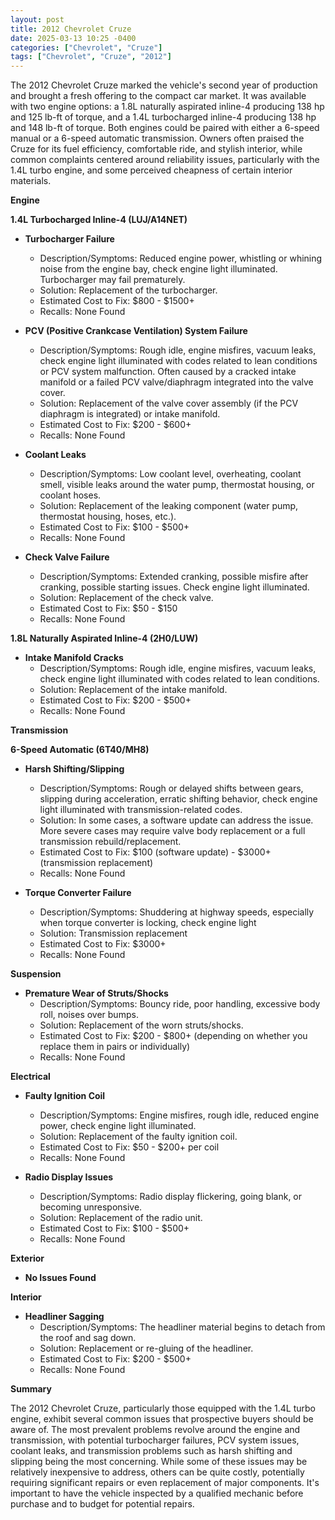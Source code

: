 ```yaml
---
layout: post
title: 2012 Chevrolet Cruze
date: 2025-03-13 10:25 -0400
categories: ["Chevrolet", "Cruze"]
tags: ["Chevrolet", "Cruze", "2012"]
---
```

The 2012 Chevrolet Cruze marked the vehicle's second year of production and brought a fresh offering to the compact car market. It was available with two engine options: a 1.8L naturally aspirated inline-4 producing 138 hp and 125 lb-ft of torque, and a 1.4L turbocharged inline-4 producing 138 hp and 148 lb-ft of torque. Both engines could be paired with either a 6-speed manual or a 6-speed automatic transmission. Owners often praised the Cruze for its fuel efficiency, comfortable ride, and stylish interior, while common complaints centered around reliability issues, particularly with the 1.4L turbo engine, and some perceived cheapness of certain interior materials.

**Engine**

**1.4L Turbocharged Inline-4 (LUJ/A14NET)**

*   **Turbocharger Failure**
    *   Description/Symptoms: Reduced engine power, whistling or whining noise from the engine bay, check engine light illuminated. Turbocharger may fail prematurely.
    *   Solution: Replacement of the turbocharger.
    *   Estimated Cost to Fix: $800 - $1500+
    *   Recalls: None Found

*   **PCV (Positive Crankcase Ventilation) System Failure**
    *   Description/Symptoms: Rough idle, engine misfires, vacuum leaks, check engine light illuminated with codes related to lean conditions or PCV system malfunction. Often caused by a cracked intake manifold or a failed PCV valve/diaphragm integrated into the valve cover.
    *   Solution: Replacement of the valve cover assembly (if the PCV diaphragm is integrated) or intake manifold.
    *   Estimated Cost to Fix: $200 - $600+
    *   Recalls: None Found

*   **Coolant Leaks**
    *   Description/Symptoms: Low coolant level, overheating, coolant smell, visible leaks around the water pump, thermostat housing, or coolant hoses.
    *   Solution: Replacement of the leaking component (water pump, thermostat housing, hoses, etc.).
    *   Estimated Cost to Fix: $100 - $500+
    *   Recalls: None Found

*   **Check Valve Failure**
    * Description/Symptoms: Extended cranking, possible misfire after cranking, possible starting issues. Check engine light illuminated.
    * Solution: Replacement of the check valve.
    * Estimated Cost to Fix: $50 - $150
    * Recalls: None Found

**1.8L Naturally Aspirated Inline-4 (2H0/LUW)**

*   **Intake Manifold Cracks**
    *   Description/Symptoms: Rough idle, engine misfires, vacuum leaks, check engine light illuminated with codes related to lean conditions.
    *   Solution: Replacement of the intake manifold.
    *   Estimated Cost to Fix: $200 - $500+
    *   Recalls: None Found

**Transmission**

**6-Speed Automatic (6T40/MH8)**

*   **Harsh Shifting/Slipping**
    *   Description/Symptoms: Rough or delayed shifts between gears, slipping during acceleration, erratic shifting behavior, check engine light illuminated with transmission-related codes.
    *   Solution: In some cases, a software update can address the issue. More severe cases may require valve body replacement or a full transmission rebuild/replacement.
    *   Estimated Cost to Fix: $100 (software update) - $3000+ (transmission replacement)
    *   Recalls: None Found

*   **Torque Converter Failure**
    * Description/Symptoms: Shuddering at highway speeds, especially when torque converter is locking, check engine light
    * Solution: Transmission replacement
    * Estimated Cost to Fix: $3000+
    * Recalls: None Found

**Suspension**

*   **Premature Wear of Struts/Shocks**
    *   Description/Symptoms: Bouncy ride, poor handling, excessive body roll, noises over bumps.
    *   Solution: Replacement of the worn struts/shocks.
    *   Estimated Cost to Fix: $200 - $800+ (depending on whether you replace them in pairs or individually)
    *   Recalls: None Found

**Electrical**

*   **Faulty Ignition Coil**
    *   Description/Symptoms: Engine misfires, rough idle, reduced engine power, check engine light illuminated.
    *   Solution: Replacement of the faulty ignition coil.
    *   Estimated Cost to Fix: $50 - $200+ per coil
    *   Recalls: None Found

*   **Radio Display Issues**
    *   Description/Symptoms: Radio display flickering, going blank, or becoming unresponsive.
    *   Solution: Replacement of the radio unit.
    *   Estimated Cost to Fix: $100 - $500+
    *   Recalls: None Found

**Exterior**

*   **No Issues Found**

**Interior**

*   **Headliner Sagging**
    *   Description/Symptoms: The headliner material begins to detach from the roof and sag down.
    *   Solution: Replacement or re-gluing of the headliner.
    *   Estimated Cost to Fix: $200 - $500+
    *   Recalls: None Found

**Summary**

The 2012 Chevrolet Cruze, particularly those equipped with the 1.4L turbo engine, exhibit several common issues that prospective buyers should be aware of. The most prevalent problems revolve around the engine and transmission, with potential turbocharger failures, PCV system issues, coolant leaks, and transmission problems such as harsh shifting and slipping being the most concerning. While some of these issues may be relatively inexpensive to address, others can be quite costly, potentially requiring significant repairs or even replacement of major components. It's important to have the vehicle inspected by a qualified mechanic before purchase and to budget for potential repairs.

